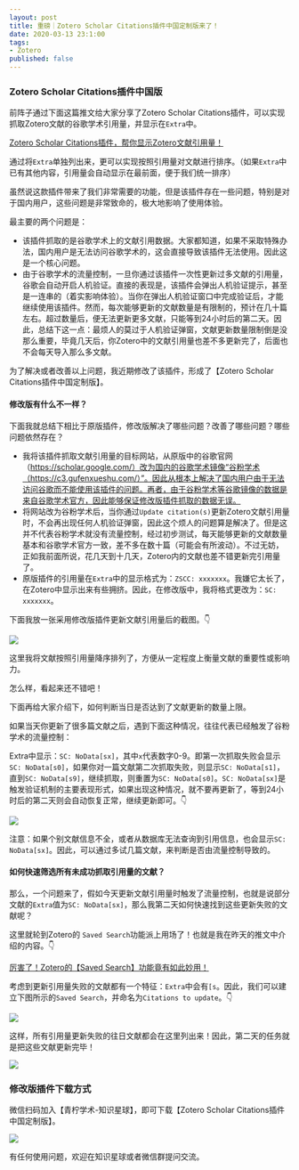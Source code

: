 ```yaml
---
layout: post
title: 重磅｜Zotero Scholar Citations插件中国定制版来了！
date: 2020-03-13 23:1:00
tags: 
- Zotero
published: false
---
```


### Zotero Scholar Citations插件中国版

前阵子通过下面这篇推文给大家分享了Zotero Scholar Citations插件，可以实现抓取Zotero文献的谷歌学术引用量，并显示在`Extra`中。

[Zotero Scholar Citations插件，帮你显示Zotero文献引用量！](https://mp.weixin.qq.com/s/44ADU_pE5-9n2DxY3d_IEg)

通过将`Extra`单独列出来，更可以实现按照引用量对文献进行排序。（如果`Extra`中已有其他内容，引用量会自动显示在最前面，便于我们统一排序）

虽然说这款插件带来了我们非常需要的功能，但是该插件存在一些问题，特别是对于国内用户，这些问题是非常致命的，极大地影响了使用体验。

最主要的两个问题是：

- 该插件抓取的是谷歌学术上的文献引用数据。大家都知道，如果不采取特殊办法，国内用户是无法访问谷歌学术的，这会直接导致该插件无法使用。因此这是一个核心问题。
- 由于谷歌学术的流量控制，一旦你通过该插件一次性更新过多文献的引用量，谷歌会自动开启人机验证。直接的表现是，该插件会弹出人机验证提示，甚至是一连串的（着实影响体验）。当你在弹出人机验证窗口中完成验证后，才能继续使用该插件。然而，每次能够更新的文献数量是有限制的，预计在几十篇左右。超过数量后，便无法更新更多文献，只能等到24小时后的第二天。因此，总结下这一点：最烦人的莫过于人机验证弹窗，文献更新数量限制倒是没那么重要，毕竟几天后，你Zotero中的文献引用量也差不多更新完了，后面也不会每天导入那么多文献。

为了解决或者改善以上问题，我近期修改了该插件，形成了【Zotero Scholar Citations插件中国定制版】。

#### 修改版有什么不一样？

下面我就总结下相比于原版插件，修改版解决了哪些问题？改善了哪些问题？哪些问题依然存在？

- 我将该插件抓取文献引用量的目标网站，从原版中的谷歌官网（https://scholar.google.com/）改为国内的谷歌学术镜像“谷粉学术（https://c3.gufenxueshu.com/）”。因此从根本上解决了国内用户由于无法访问谷歌而不能使用该插件的问题。再者，由于谷粉学术等谷歌镜像的数据是来自谷歌学术官方，因此能够保证修改版插件抓取的数据无误。
- 将网站改为谷粉学术后，当你通过`Update citation(s)`更新Zotero文献引用量时，不会再出现任何人机验证弹窗，因此这个烦人的问题算是解决了。但是这并不代表谷粉学术就没有流量控制，经过初步测试，每天能够更新的文献数量基本和谷歌学术官方一致，差不多在数十篇（可能会有所波动）。不过无妨，正如我前面所说，花几天到十几天，Zotero内的文献也差不错更新完引用量了。
- 原版插件的引用量在`Extra`中的显示格式为：`ZSCC: xxxxxxx`。我嫌它太长了，在Zotero中显示出来有些拥挤。因此，在修改版中，我将格式更改为：`SC: xxxxxxx`。

下面我放一张采用修改版插件更新文献引用量后的截图。👇

![](https://tva1.sinaimg.cn/large/00831rSTly1gcsrv7u6vwj31740qaqdc.jpg)

这里我将文献按照引用量降序排列了，方便从一定程度上衡量文献的重要性或影响力。

怎么样，看起来还不错吧！

下面再给大家介绍下，如何判断当日是否达到了文献更新的数量上限。

如果当天你更新了很多篇文献之后，遇到下面这种情况，往往代表已经触发了谷粉学术的流量控制：

Extra中显示：`SC: NoData[sx]`，其中`x`代表数字0-9。即第一次抓取失败会显示`SC: NoData[s0]`，如果你对一篇文献第二次抓取失败，则显示`SC: NoData[s1]`，直到`SC: NoData[s9]`，继续抓取，则重置为`SC: NoData[s0]`。`SC: NoData[sx]`是触发验证机制的主要表现形式，如果出现这种情况，就不要再更新了，等到24小时后的第二天则会自动恢复正常，继续更新即可。👇

![](https://tva1.sinaimg.cn/large/00831rSTly1gcss90n46wj31740qawl7.jpg)

注意：如果个别文献信息不全，或者从数据库无法查询到引用信息，也会显示`SC: NoData[sx]`。因此，可以通过多试几篇文献，来判断是否由流量控制导致的。

#### 如何快速筛选所有未成功抓取引用量的文献？

那么，一个问题来了，假如今天更新文献引用量时触发了流量控制，也就是说部分文献的`Extra`值为`SC: NoData[sx]`，那么我第二天如何快速找到这些更新失败的文献呢？

这里就轮到Zotero的 `Saved Search`功能派上用场了！也就是我在昨天的推文中介绍的内容。👇

[厉害了！Zotero的【Saved Search】功能竟有如此妙用！](https://mp.weixin.qq.com/s/Twpyd6emaDqrhpf6rANfdA)

考虑到更新引用量失败的文献都有一个特征：`Extra`中会有`[s`。因此，我们可以建立下图所示的`Saved Search`，并命名为`Citations to update`。👇

![](https://tva1.sinaimg.cn/large/00831rSTly1gcssp43pyij30nz090dgb.jpg)

这样，所有引用量更新失败的往日文献都会在这里列出来！因此，第二天的任务就是把这些文献更新完毕！

![](https://tva1.sinaimg.cn/large/00831rSTgy1gcsst2nd5cj31740qan53.jpg)

### 修改版插件下载方式

微信扫码加入【青柠学术-知识星球】，即可下载【Zotero Scholar Citations插件中国定制版】。

![](https://tva1.sinaimg.cn/large/00831rSTly1gctak1hw89j30j60putal.jpg)

有任何使用问题，欢迎在知识星球或者微信群提问交流。